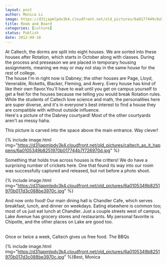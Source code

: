 ```yaml
---
layout: post
author: Monica Li
image: https://d31japmlpdv3k4.cloudfront.net/old_pictures/6a0177449c8a5f970d017744bae563970d-800wi.jpg
title: Room and Board 
categories: [culture]
status: Publish
date: 2012-09-18
---
```


<div id="yui_3_2_0_20_134746314946842">At Caltech, the dorms are split into eight houses. We are sorted into these houses after Rotation, which starts in October along with classes. During the process and preseason we are placed in temporary housing assignments, meaning we may or may not stay in the same house for the rest of college.

<div id="yui_3_2_0_20_134746314946842">The house I'm in right now is Dabney; the other houses are Page, Lloyd, Venerable, Ricketts, Blacker, Fleming, and Avery. Every house has kind of like their own flavor.You'll have to wait until you get on campus yourself to get a feel for the houses because me telling you would break Rotation rules. While the students of Caltech love science and math, the personalities here are super diverse, and it's in everyone's best interest to find a house they are compatible with without outside influence.

<div id="yui_3_2_0_20_134746314946842">
<div id="yui_3_2_0_20_134746314946842">Here's a picture of the Dabney courtyard! Most of the other courtyards aren't as messy haha.

This picture is carved into the space above the main entrance. Way clever!
<div id="yui_3_2_0_20_134746314946842">

{% include image.html img="https://d31japmlpdv3k4.cloudfront.net/old_pictures/caltech_as_it_happens/6a0105349b8251970b017744b7f726970d.jpg" %}<div id="yui_3_2_0_20_134746314946842">Something that holds true across houses is the critters! We do have a surprising number of crickets here. One that found its way into our room was successfully captured and released, but not before a photo shoot.


{% include image.html img="https://d31japmlpdv3k4.cloudfront.net/old_pictures/6a0105349b8251970b017d3c088be3970c.jpg" %}<div id="yui_3_2_0_20_134746314946842">And now onto food! Our main dining hall is Chandler Cafe, which serves breakfast, lunch, and dinner on weekdays. Eating elsewhere is common too; most of us just eat lunch at Chandler. Just a couple streets west of campus, Lake Avenue has grocery stores and restaurants. My personal favorite is Chipotle, and the other places on Lake are good too.

<div id="yui_3_2_0_20_134746314946842"><br id="yui_3_2_0_20_1347463149468193" />
<div id="yui_3_2_0_20_134746314946842">Once or twice a week, Caltech gives us free food. The BBQs

{% include image.html img="https://d31japmlpdv3k4.cloudfront.net/old_pictures/6a0105349b8251970b017d3c088be3970c.jpg" %}Best,
Monica
